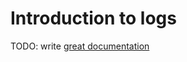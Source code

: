 # Introduction to logs

TODO: write [great documentation](http://jacobian.org/writing/what-to-write/)
